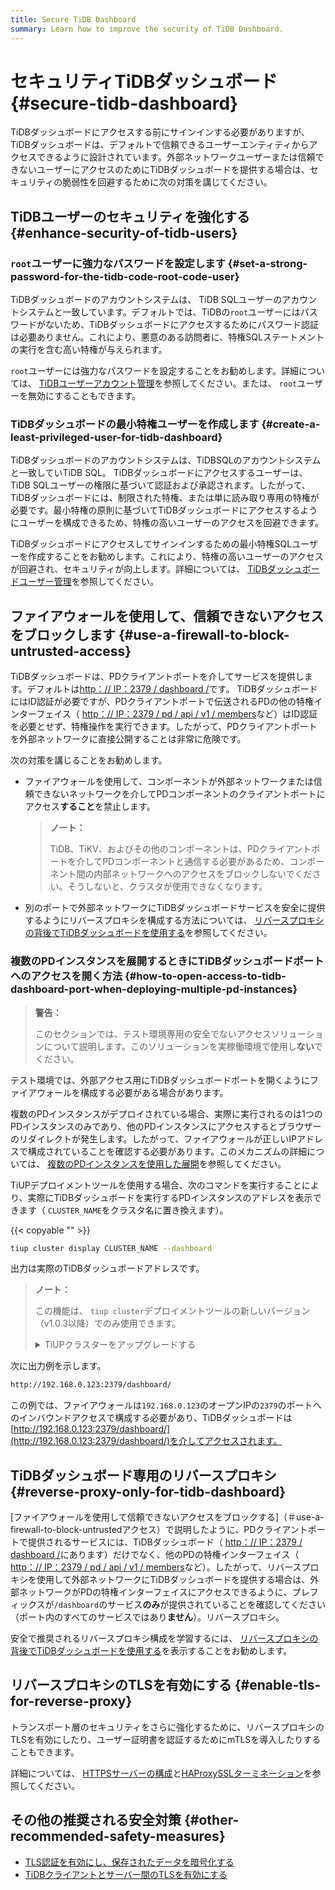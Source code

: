 ```yaml
---
title: Secure TiDB Dashboard
summary: Learn how to improve the security of TiDB Dashboard.
---
```


# セキュリティTiDBダッシュボード {#secure-tidb-dashboard}

TiDBダッシュボードにアクセスする前にサインインする必要がありますが、TiDBダッシュボードは、デフォルトで信頼できるユーザーエンティティからアクセスできるように設計されています。外部ネットワークユーザーまたは信頼できないユーザーにアクセスのためにTiDBダッシュボードを提供する場合は、セキュリティの脆弱性を回避するために次の対策を講じてください。

## TiDBユーザーのセキュリティを強化する {#enhance-security-of-tidb-users}

### <code>root</code>ユーザーに強力なパスワードを設定します {#set-a-strong-password-for-the-tidb-code-root-code-user}

TiDBダッシュボードのアカウントシステムは、 TiDB SQLユーザーのアカウントシステムと一致しています。デフォルトでは、TiDBの`root`ユーザーにはパスワードがないため、TiDBダッシュボードにアクセスするためにパスワード認証は必要ありません。これにより、悪意のある訪問者に、特権SQLステートメントの実行を含む高い特権が与えられます。

`root`ユーザーには強力なパスワードを設定することをお勧めします。詳細については、 [TiDBユーザーアカウント管理](/user-account-management.md)を参照してください。または、 `root`ユーザーを無効にすることもできます。

### TiDBダッシュボードの最小特権ユーザーを作成します {#create-a-least-privileged-user-for-tidb-dashboard}

TiDBダッシュボードのアカウントシステムは、TiDBSQLのアカウントシステムと一致していTiDB SQL。 TiDBダッシュボードにアクセスするユーザーは、 TiDB SQLユーザーの権限に基づいて認証および承認されます。したがって、TiDBダッシュボードには、制限された特権、または単に読み取り専用の特権が必要です。最小特権の原則に基づいてTiDBダッシュボードにアクセスするようにユーザーを構成できるため、特権の高いユーザーのアクセスを回避できます。

TiDBダッシュボードにアクセスしてサインインするための最小特権SQLユーザーを作成することをお勧めします。これにより、特権の高いユーザーのアクセスが回避され、セキュリティが向上します。詳細については、 [TiDBダッシュボードユーザー管理](/dashboard/dashboard-user.md)を参照してください。

## ファイアウォールを使用して、信頼できないアクセスをブロックします {#use-a-firewall-to-block-untrusted-access}

TiDBダッシュボードは、PDクライアントポートを介してサービスを提供します。デフォルトは[http：// IP：2379 / dashboard /](http://IP:2379/dashboard/)です。 TiDBダッシュボードにはID認証が必要ですが、PDクライアントポートで伝送されるPDの他の特権インターフェイス（ [http：// IP：2379 / pd / api / v1 / members](http://IP:2379/pd/api/v1/members)など）はID認証を必要とせず、特権操作を実行できます。したがって、PDクライアントポートを外部ネットワークに直接公開することは非常に危険です。

次の対策を講じることをお勧めします。

-   ファイアウォールを使用して、コンポーネントが外部ネットワークまたは信頼できないネットワークを介してPDコンポーネントのクライアントポートにアクセス**すること**を禁止します。

    > **ノート：**
    >
    > TiDB、TiKV、およびその他のコンポーネントは、PDクライアントポートを介してPDコンポーネントと通信する必要があるため、コンポーネント間の内部ネットワークへのアクセスをブロックしないでください。そうしないと、クラスタが使用できなくなります。

-   別のポートで外部ネットワークにTiDBダッシュボードサービスを安全に提供するようにリバースプロキシを構成する方法については、 [リバースプロキシの背後でTiDBダッシュボードを使用する](/dashboard/dashboard-ops-reverse-proxy.md)を参照してください。

### 複数のPDインスタンスを展開するときにTiDBダッシュボードポートへのアクセスを開く方法 {#how-to-open-access-to-tidb-dashboard-port-when-deploying-multiple-pd-instances}

> **警告：**
>
> このセクションでは、テスト環境専用の安全でないアクセスソリューションについて説明します。このソリューションを実稼働環境で使用し**ない**でください。

テスト環境では、外部アクセス用にTiDBダッシュボードポートを開くようにファイアウォールを構成する必要がある場合があります。

複数のPDインスタンスがデプロイされている場合、実際に実行されるのは1つのPDインスタンスのみであり、他のPDインスタンスにアクセスするとブラウザーのリダイレクトが発生します。したがって、ファイアウォールが正しいIPアドレスで構成されていることを確認する必要があります。このメカニズムの詳細については、 [複数のPDインスタンスを使用した展開](/dashboard/dashboard-ops-deploy.md#deployment-with-multiple-pd-instances)を参照してください。

TiUPデプロイメントツールを使用する場合、次のコマンドを実行することにより、実際にTiDBダッシュボードを実行するPDインスタンスのアドレスを表示できます（ `CLUSTER_NAME`をクラスタ名に置き換えます）。

{{< copyable "" >}}

```bash
tiup cluster display CLUSTER_NAME --dashboard
```

出力は実際のTiDBダッシュボードアドレスです。

> **ノート：**
>
> この機能は、 `tiup cluster`デプロイメントツールの新しいバージョン（v1.0.3以降）でのみ使用できます。
>
> <details><summary>TiUPクラスターをアップグレードする</summary>
>
> {{< copyable "" >}}
>
> ```bash
> tiup update --self
> tiup update cluster --force
> ```
>
> </details>

次に出力例を示します。

```bash
http://192.168.0.123:2379/dashboard/
```

この例では、ファイアウォールは`192.168.0.123`のオープンIPの`2379`のポートへのインバウンドアクセスで構成する必要があり、TiDBダッシュボードは[http://192.168.0.123:2379/dashboard/](http://192.168.0.123:2379/dashboard/)を介してアクセスされます。

## TiDBダッシュボード専用のリバースプロキシ {#reverse-proxy-only-for-tidb-dashboard}

[ファイアウォールを使用して信頼できないアクセスをブロックする]（＃use-a-firewall-to-block-untrustedアクセス）で説明したように、PDクライアントポートで提供されるサービスには、TiDBダッシュボード（ [http：// IP：2379 / dashboard /](http://IP:2379/dashboard/)にあります）だけでなく、他のPDの特権インターフェイス（ [http：// IP：2379 / pd / api / v1 / members](http://IP:2379/pd/api/v1/members)など）。したがって、リバースプロキシを使用して外部ネットワークにTiDBダッシュボードを提供する場合は、外部ネットワークがPDの特権インターフェイスにアクセスできるように、プレフィックスが`/dashboard`のサービス**のみ**が提供されていることを確認してください（ポート内のすべてのサービスではあり<strong>ません</strong>）。リバースプロキシ。

安全で推奨されるリバースプロキシ構成を学習するには、 [リバースプロキシの背後でTiDBダッシュボードを使用する](/dashboard/dashboard-ops-reverse-proxy.md)を表示することをお勧めします。

## リバースプロキシのTLSを有効にする {#enable-tls-for-reverse-proxy}

トランスポート層のセキュリティをさらに強化するために、リバースプロキシのTLSを有効にしたり、ユーザー証明書を認証するためにmTLSを導入したりすることもできます。

詳細については、 [HTTPSサーバーの構成](http://nginx.org/en/docs/http/configuring_https_servers.html)と[HAProxySSLターミネーション](https://www.haproxy.com/blog/haproxy-ssl-termination/)を参照してください。

## その他の推奨される安全対策 {#other-recommended-safety-measures}

-   [TLS認証を有効にし、保存されたデータを暗号化する](/enable-tls-between-components.md)
-   [TiDBクライアントとサーバー間のTLSを有効にする](/enable-tls-between-clients-and-servers.md)
